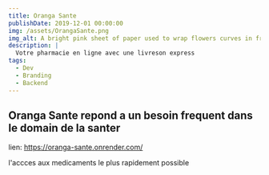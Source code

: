 ```yaml
---
title: Oranga Sante
publishDate: 2019-12-01 00:00:00
img: /assets/OrangaSante.png
img_alt: A bright pink sheet of paper used to wrap flowers curves in front of rich blue background
description: |
  Votre pharmacie en ligne avec une livreson express
tags:
  - Dev
  - Branding
  - Backend
---
```

## Oranga Sante repond a un besoin frequent dans le domain de la santer 

lien: https://oranga-sante.onrender.com/


l'accces aux medicaments le plus rapidement possible